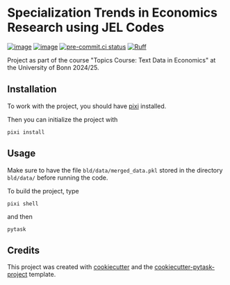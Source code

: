 # Specialization Trends in Economics Research using JEL Codes

[![image](https://readthedocs.org/projects/econ_spec_jel/badge/?version=stable)](https://econ_spec_jel.readthedocs.io/en/stable/?badge=stable)
[![image](https://codecov.io/gh/felixschmitz/econ_spec_jel/branch/main/graph/badge.svg)](https://codecov.io/gh/felixschmitz/econ_spec_jel)
[![pre-commit.ci status](https://results.pre-commit.ci/badge/github/felixschmitz/econ_spec_jel/main.svg)](https://results.pre-commit.ci/latest/github/felixschmitz/econ_spec_jel/main)
[![Ruff](https://img.shields.io/endpoint?url=https://raw.githubusercontent.com/astral-sh/ruff/main/assets/badge/v2.json)](https://github.com/astral-sh/ruff)

Project as part of the course "Topics Course: Text Data in Economics" at the University
of Bonn 2024/25.

## Installation

To work with the project, you should have [pixi](https://pixi.sh/latest/) installed.

Then you can initialize the project with

```console
pixi install
```

## Usage

Make sure to have the file `bld/data/merged_data.pkl` stored in the directory
`bld/data/` before running the code.

To build the project, type

```console
pixi shell
```

and then

```console
pytask
```

## Credits

This project was created with [cookiecutter](https://github.com/audreyr/cookiecutter)
and the
[cookiecutter-pytask-project](https://github.com/pytask-dev/cookiecutter-pytask-project)
template.
